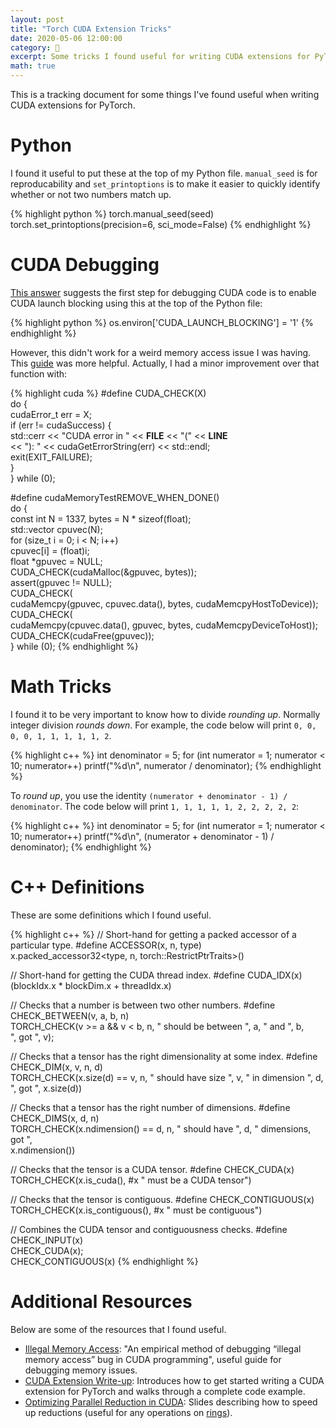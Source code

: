 ```yaml
---
layout: post
title: "Torch CUDA Extension Tricks"
date: 2020-05-06 12:00:00
category: 🔬
excerpt: Some tricks I found useful for writing CUDA extensions for PyTorch.
math: true
---
```


This is a tracking document for some things I've found useful when writing CUDA extensions for PyTorch.

# Python

I found it useful to put these at the top of my Python file. `manual_seed` is for reproducability and `set_printoptions` is to make it easier to quickly identify whether or not two numbers match up.

{% highlight python %}
torch.manual_seed(seed)
torch.set_printoptions(precision=6, sci_mode=False)
{% endhighlight %}

# CUDA Debugging

[This answer](https://discuss.pytorch.org/t/whats-the-meaning-of-this-error-how-can-i-debug-when-i-use-gpu/8052/3) suggests the first step for debugging CUDA code is to enable CUDA launch blocking using this at the top of the Python file:

{% highlight python %}
os.environ['CUDA_LAUNCH_BLOCKING'] = '1'
{% endhighlight %}

However, this didn't work for a weird memory access issue I was having. This [guide](https://nanxiao.me/en/an-empirical-method-of-debugging-illegal-memory-access-bug-in-cuda-programming/) was more helpful. Actually, I had a minor improvement over that function with:

{% highlight cuda %}
#define CUDA_CHECK(X)                                                          \
  do {                                                                         \
    cudaError_t err = X;                                                       \
    if (err != cudaSuccess) {                                                  \
      std::cerr << "CUDA error in " << __FILE__ << "(" << __LINE__             \
                << "): " << cudaGetErrorString(err) << std::endl;              \
      exit(EXIT_FAILURE);                                                      \
    }                                                                          \
  } while (0);

#define cudaMemoryTestREMOVE_WHEN_DONE()                                       \
  do {                                                                         \
    const int N = 1337, bytes = N * sizeof(float);                             \
    std::vector<float> cpuvec(N);                                              \
    for (size_t i = 0; i < N; i++)                                             \
      cpuvec[i] = (float)i;                                                    \
    float *gpuvec = NULL;                                                      \
    CUDA_CHECK(cudaMalloc(&gpuvec, bytes));                                    \
    assert(gpuvec != NULL);                                                    \
    CUDA_CHECK(                                                                \
        cudaMemcpy(gpuvec, cpuvec.data(), bytes, cudaMemcpyHostToDevice));     \
    CUDA_CHECK(                                                                \
        cudaMemcpy(cpuvec.data(), gpuvec, bytes, cudaMemcpyDeviceToHost));     \
    CUDA_CHECK(cudaFree(gpuvec));                                              \
  } while (0);
{% endhighlight %}

# Math Tricks

I found it to be very important to know how to divide *rounding up*. Normally integer division *rounds down*. For example, the code below will print `0, 0, 0, 0, 1, 1, 1, 1, 1, 2`.

{% highlight c++ %}
int denominator = 5;
for (int numerator = 1; numerator < 10; numerator++)
  printf("%d\n", numerator / denominator);
{% endhighlight %}

To *round up*, you use the identity `(numerator + denominator - 1) / denominator`. The code below will print `1, 1, 1, 1, 1, 2, 2, 2, 2, 2`:

{% highlight c++ %}
int denominator = 5;
for (int numerator = 1; numerator < 10; numerator++)
  printf("%d\n", (numerator + denominator - 1) / denominator);
{% endhighlight %}

# C++ Definitions

These are some definitions which I found useful.

{% highlight c++ %}
// Short-hand for getting a packed accessor of a particular type.
#define ACCESSOR(x, n, type)                                                   \
  x.packed_accessor32<type, n, torch::RestrictPtrTraits>()

// Short-hand for getting the CUDA thread index.
#define CUDA_IDX(x) (blockIdx.x * blockDim.x + threadIdx.x)

// Checks that a number is between two other numbers.
#define CHECK_BETWEEN(v, a, b, n)                                              \
  TORCH_CHECK(v >= a && v < b, n, " should be between ", a, " and ", b,        \
              ", got ", v);

// Checks that a tensor has the right dimensionality at some index.
#define CHECK_DIM(x, v, n, d)                                                  \
  TORCH_CHECK(x.size(d) == v, n, " should have size ", v, " in dimension ", d, \
              ", got ", x.size(d))

// Checks that a tensor has the right number of dimensions.
#define CHECK_DIMS(x, d, n)                                                    \
  TORCH_CHECK(x.ndimension() == d, n, " should have ", d, " dimensions, got ", \
              x.ndimension())

// Checks that the tensor is a CUDA tensor.
#define CHECK_CUDA(x) TORCH_CHECK(x.is_cuda(), #x " must be a CUDA tensor")

// Checks that the tensor is contiguous.
#define CHECK_CONTIGUOUS(x)                                                    \
  TORCH_CHECK(x.is_contiguous(), #x " must be contiguous")

// Combines the CUDA tensor and contiguousness checks.
#define CHECK_INPUT(x)                                                         \
  CHECK_CUDA(x);                                                               \
  CHECK_CONTIGUOUS(x)
{% endhighlight %}

# Additional Resources

Below are some of the resources that I found useful.

- [Illegal Memory Access][illegal-memory-access]: "An empirical method of debugging “illegal memory access” bug in CUDA programming", useful guide for debugging memory issues.
- [CUDA Extension Write-up][cuda-extension-writeup]: Introduces how to get started writing a CUDA extension for PyTorch and walks through a complete code example.
- [Optimizing Parallel Reduction in CUDA][parallel-reduction-slides]: Slides describing how to speed up reductions (useful for any operations on [rings][rings-wiki]).

[cuda-extension-writeup]: https://pytorch.org/tutorials/advanced/cpp_extension.html
[parallel-reduction-slides]: https://developer.download.nvidia.com/assets/cuda/files/reduction.pdf
[rings-wiki]: https://en.wikipedia.org/wiki/Ring_(mathematics)
[illegal-memory-access]: https://nanxiao.me/en/an-empirical-method-of-debugging-illegal-memory-access-bug-in-cuda-programming/
